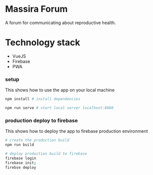# Massira Forum
A forum for communicating about reproductive health.

# Technology stack

- VueJS
- Firebase
- PWA

### setup
This shows how to use the app on your local machine
``` bash
npm install # install dependencies

npm run serve # start local server localhost:8080
```

### production deploy to firebase
This shows how to deploy the app to firebase production environment

```bash
# create the production build
npm run build
```

```bash
# deploy production build to firebase
firebase login
firebase init;
firebse deploy
```
